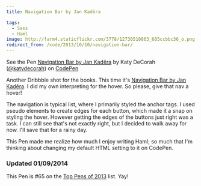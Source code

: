 ```yaml
---
title: Navigation Bar by Jan Kaděra

tags:
  - Sass
  - Haml
image: http://farm4.staticflickr.com/3778/12730510863_605ccbbc36_o.png
redirect_from: /code/2013/10/10/navigation-bar/
---
```


<p data-height="500" data-theme-id="97" data-slug-hash="HEgwl" data-user="katydecorah" data-default-tab="result" class='codepen'>See the Pen <a href='http://codepen.io/katydecorah/pen/HEgwl'>Navigation Bar by Jan Kaděra</a> by Katy DeCorah (<a href='http://codepen.io/katydecorah'>@katydecorah</a>) on <a href='http://codepen.io'>CodePen</a></p>

Another Dribbble shot for the books. This time it's [Navigation Bar by Jan Kaděra](http://dribbble.com/shots/1267103-Navigation-Bar). I did my own interpreting for the hover. So please, give that nav a hover!

The navigation is typical list, where I primarily styled the anchor tags. I used pseudo elements to create edges for each button, which made it a snap on styling the hover. However getting the edges of the buttons just right was a task. I can still see that's not exactly right, but I decided to walk away for now. I'll save that for a rainy day.

This Pen made me realize how much I enjoy writing Haml; so much that I'm thinking about changing my default HTML setting to it on CodePen.

### Updated 01/09/2014

This Pen is #65 on the [Top Pens of 2013](http://codepen.io/2013/popular/4) list. Yay!
